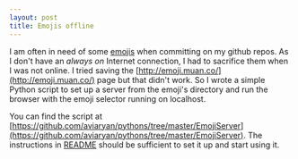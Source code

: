 ```yaml
---
layout: post
title: Emojis offline
---
```


I am often in need of some [emojis](http://emoji.muan.co/) when committing on my github repos. As I don't have an *always on* Internet connection, I had to sacrifice them when I was not online.
I tried saving the [http://emoji.muan.co/](http://emoji.muan.co/) page but that didn't work. So I wrote a simple Python script to set up a server from the emoji's directory and run the browser with the emoji selector running on localhost.

You can find the script at [https://github.com/aviaryan/pythons/tree/master/EmojiServer](https://github.com/aviaryan/pythons/tree/master/EmojiServer). The instructions in [README](https://github.com/aviaryan/pythons/blob/master/EmojiServer/README.md) should be sufficient to set it up and start using it.